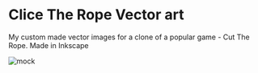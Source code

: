 # Clice The Rope Vector art
My custom made vector images for a clone of a popular game - Cut The Rope. Made in Inkscape

![mock](https://github.com/lukaskornis/SliceTheRope/assets/39262485/42af27cc-8287-4976-9505-5fefd5cbced2)
